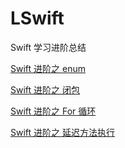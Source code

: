 # LSwift
Swift 学习进阶总结

[Swift 进阶之 enum](https://github.com/LengYi/LSwift/blob/master/Enum.md)

[Swift 进阶之 闭包](https://github.com/LengYi/LSwift/blob/master/Closure.md)

[Swift 进阶之 For 循环](https://github.com/LengYi/LSwift/blob/master/For.md)

[Swift 进阶之 延迟方法执行](https://github.com/LengYi/LSwift/blob/master/DelayExcuse.md)
